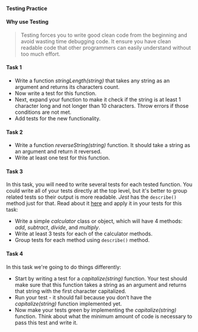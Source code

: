 #### Testing Practice

#### Why use Testing

> Testing forces you to write good clean code from the beginning and avoid wasting time debugging code. It ensure you have clean readable code that other programmers can easily understand without too much effort.

#### Task 1

- Write a function _stringLength(string)_ that takes any string as an argument and returns its characters count.
- Now write a test for this function.
- Next, expand your function to make it check if the string is at least 1 character long and not longer than 10 characters. Throw errors if those conditions are not met.
- Add tests for the new functionality.

#### Task 2

- Write a function _reverseString(string)_ function. It should take a string as an argument and return it reversed.
- Write at least one test for this function.

#### Task 3

In this task, you will need to write several tests for each tested function. You could write all of your tests directly at the top level, but it's better to group related tests so their output is more readable. _Jest_ has the `describe()` method just for that. Read about it [here](https://jestjs.io/docs/api#describename-fn) and apply it in your tests for this task:

- Write a simple _calculator_ class or object, which will have 4 methods: _add_, _subtract_, _divide_, and _multiply_.
- Write at least 3 tests for each of the calculator methods.
- Group tests for each method using `describe()` method.

#### Task 4

In this task we're going to do things differently:

- Start by writing a test for a _capitalize(string)_ function. Your test should make sure that this function takes a string as an argument and returns that string with the first character capitalized.
- Run your test - it should fail because you don’t have the _capitalize(string)_ function implemented yet.
- Now make your tests green by implementing the _capitalize(string)_ function. Think about what the minimum amount of code is necessary to pass this test and write it.
